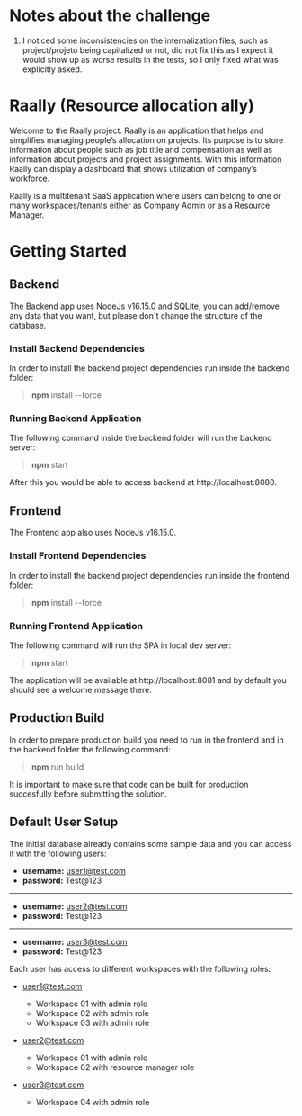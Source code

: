 # Notes about the challenge

1. I noticed some inconsistencies on the internalization files, such as project/projeto being capitalized or not, did not fix this as I expect it would show up as worse results in the tests, so I only fixed what was explicitly asked.

# Raally (Resource allocation ally)

Welcome to the Raally project. Raally is an application that helps and simplifies managing people’s allocation on projects. Its purpose is to store information about people such as job title and compensation as well as information about projects and project assignments. With this information Raally can display a dashboard that shows utilization of company’s workforce. 

Raally is a multitenant SaaS application where users can belong to one or many workspaces/tenants either as Company Admin or as a Resource Manager.

# Getting Started

## Backend

The Backend app uses NodeJs v16.15.0 and SQLite, you can add/remove any data that you want, but please don´t change the structure of the database.

### Install Backend Dependencies

In order to install the backend project dependencies run inside the backend folder:

> **npm** install --force

### Running Backend Application

The following command inside the backend folder will run the backend server:

> **npm** start

After this you would be able to access backend at http://localhost:8080. 

## Frontend

The Frontend app also uses NodeJs v16.15.0.

### Install Frontend Dependencies

In order to install the backend project dependencies run inside the frontend folder:

> **npm** install --force

### Running Frontend Application

The following command will run the SPA in local dev server:

> **npm** start

The application will be available at http://localhost:8081 and by default you should see a welcome message there.

## Production Build

In order to prepare production build you need to run in the frontend and in the backend folder the following command:

> **npm** run build

It is important to make sure that code can be built for production succesfully before submitting the solution.

## Default User Setup

The initial database already contains some sample data and you can access it with the following users:

 - **username:** user1@test.com
 - **password:** Test@123

---

 - **username:** user2@test.com
 - **password:** Test@123

---

 - **username:** user3@test.com
 - **password:** Test@123

Each user has access to different workspaces with the following roles:

- user1@test.com
  - Workspace 01 with admin role
  - Workspace 02 with admin role
  - Workspace 03 with admin role

- user2@test.com
  - Workspace 01 with admin role
  - Workspace 02 with resource manager role

- user3@test.com
  - Workspace 04 with admin role


